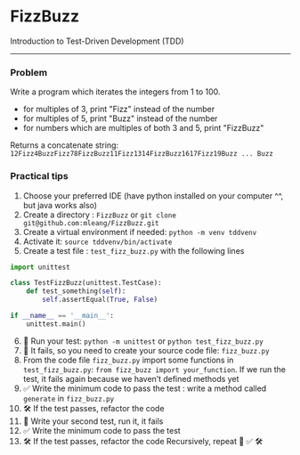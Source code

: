 # FizzBuzz
Introduction to Test-Driven Development (TDD) 
___

### Problem
Write a program which iterates the integers from 1 to 100.

- for multiples of 3, print "Fizz" instead of the number
- for multiples of 5, print "Buzz" instead of the number
- for numbers which are multiples of both 3 and 5, print "FizzBuzz"

Returns a concatenate string:
  `12Fizz4BuzzFizz78FizzBuzz11Fizz1314FizzBuzz1617Fizz19Buzz ... Buzz`


### Practical tips
1. Choose your preferred IDE (have python installed on your computer ^^, but java works also)
2. Create a directory : `FizzBuzz` or `git clone git@github.com:mleang/FizzBuzz.git`
3. Create a virtual environment if needed: `python -m venv tddvenv`
4. Activate it: `source tddvenv/bin/activate`
5. Create a test file : `test_fizz_buzz.py` with the following lines 

```python
import unittest

class TestFizzBuzz(unittest.TestCase):
    def test_something(self):
        self.assertEqual(True, False)

if __name__ == '__main__':
    unittest.main()
```

6. 🔴 Run your test: `python -m unittest`  or  `python test_fizz_buzz.py`
7. 🔴 It fails, so you need to create your source code file: `fizz_buzz.py`
8. From the code file `fizz_buzz.py` import some functions in `test_fizz_buzz.py`: `from fizz_buzz import your_function`. If we run the test, it fails again because we haven’t defined methods yet
9. ✅ Write the minimum code to pass the test : write a method called `generate` in `fizz_buzz.py`
10. 🛠 If the test passes, refactor the code
11. 🔴 Write your second test, run it, it fails
12. ✅ Write the minimum code to pass the test
13. 🛠 If the test passes, refactor the code 
Recursively, repeat 🔴 ✅ 🛠